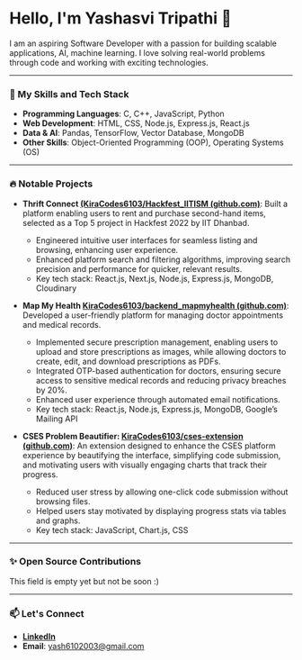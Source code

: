 
# Hello, I'm Yashasvi Tripathi 👋

I am an aspiring Software Developer with a passion for building scalable applications, AI, machine learning. I love solving real-world problems through code and working with exciting technologies.

---

### 🚀 My Skills and Tech Stack

- **Programming Languages**: C, C++, JavaScript, Python 
- **Web Development**: HTML, CSS, Node.js, Express.js, React.js 
- **Data & AI**: Pandas, TensorFlow, Vector Database, MongoDB 
- **Other Skills**: Object-Oriented Programming (OOP), Operating Systems (OS)

---

### 🔥 Notable Projects

- **Thrift Connect [(KiraCodes6103/Hackfest_IITISM (github.com)](https://github.com/KiraCodes6103/Hackfest_IITISM)**: 
Built a platform enabling users to rent and purchase second-hand items, selected as a Top 5 project in Hackfest 2022 by IIT Dhanbad.
	- Engineered intuitive user interfaces for seamless listing and browsing, enhancing user experience.
	- Enhanced platform search and filtering algorithms, improving search precision and performance for quicker, relevant results.
  - Key tech stack: React.js, Next.js, Node.js, Express.js, MongoDB, Cloudinary

- **Map My Health [KiraCodes6103/backend_mapmyhealth (github.com)](https://github.com/KiraCodes6103/Hackfest_IITISM)**: 
Developed a user-friendly platform for managing doctor appointments and medical records.
	- Implemented secure prescription management, enabling users to upload and store prescriptions as images, while allowing doctors to create, edit, and download prescriptions as PDFs.
	- Integrated OTP-based authentication for doctors, ensuring secure access to sensitive medical records and reducing privacy breaches by 20%.
	- Enhanced user experience through automated email notifications.
  - Key tech stack: React.js, Node.js, Express.js, MongoDB, Google’s Mailing API

- **CSES Problem Beautifier: [KiraCodes6103/cses-extension (github.com)](https://github.com/KiraCodes6103/cses-extension)**: 
An extension designed to enhance the CSES platform experience by beautifying the interface, simplifying code submission, and motivating users with visually engaging charts that track their progress.
	- Reduced user stress by allowing one-click code submission without browsing files.
	- Helped users stay motivated by displaying progress stats via tables and graphs.
  - Key tech stack: JavaScript, Chart.js, CSS
---

### ✨ Open Source Contributions

This field is empty yet but not be soon :)

---

### 📫 Let's Connect

- **[LinkedIn]([LinkedIn](https://www.linkedin.com/in/yashasvi-tripathi-114738222/))**
- **Email**: yash6102003@gmail.com
